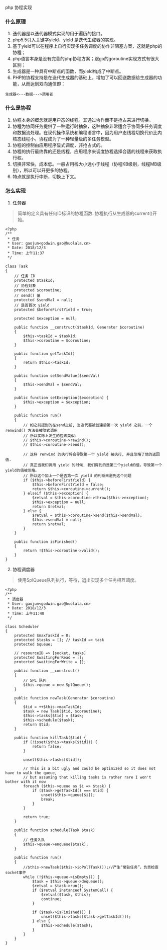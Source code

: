 php 协程实现

### 什么原理
1. 迭代器是以迭代器模式实现的用于遍历的接口。
2. php5.5引入关键字yield，yield 是迭代生成器的实现。
3. 基于yield可以在程序上自行实现多任务调度的协作非阻塞方案，这就是php的协程；
4. php语言本身是没有完善的php协程方案；跟go的goroutine实现方式有很大区别；
5. 生成器是一种具有中断点的函数，而yield构成了中断点。
6. PHP的协程支持是在迭代生成器的基础上，增加了可以回送数据给生成器的功能，从而达到双向通信即：
```
生成器<---数据--->调用者
```

### 什么是协程
1. 协程本身的概念就是用户态的线程。其通过协作而不是抢占来进行切换。
2. 协程为协同任务提供了一种运行时抽象，这种抽象非常适合于协同多任务调度和数据流处理。在现代操作系统和编程语言中，因为用户态线程切换代价比内核态线程小，协程成为了一种轻量级的多任务模型。
3. 协程的控制由应用程序显式调度，非抢占式的。
4. 协程的执行最终靠的还是线程，应用程序来调度协程选择合适的线程来获取执行权。
5. 切换非常快，成本低。一般占用栈大小远小于线程（协程KB级别，线程MB级别），所以可以开更多的协程。
6. 特点就是执行中断，切换上下文。


### 怎么实现
1. 任务器
> 简单的定义具有任何ID标识的协程函数. 协程执行从生成器的current()开始。

```
<?php
/**
 * 任务
 * User: gaojun<godwin.gao@huolala.cn>
 * Date: 2018/12/3
 * Time: 上午11:37
 */

class Task
{
    // 任务 ID
    protected $taskId;
    // 协程对象
    protected $coroutine;
    // send() 值
    protected $sendVal = null;
    // 是否首次 yield
    protected $beforeFirstYield = true;

    protected $exception = null;

    public function __construct($taskId, Generator $coroutine)
    {
        $this->taskId = $taskId;
        $this->coroutine = $coroutine;
    }

    public function getTaskId()
    {
        return $this->taskId;
    }

    public function setSendValue($sendVal)
    {
        $this->sendVal = $sendVal;
    }

    public function setException($exception) {
        $this->exception = $exception;
    }

    public function run()
    {
        // 如之前提到的在send之前, 当迭代器被创建后第一次 yield 之前，一个 renwind() 方法会被隐式调用
        // 所以实际上发生的应该类似:
        // $this->coroutine->rewind();
        // $this->coroutine->send();

        // 这样 renwind 的执行将会导致第一个 yield 被执行, 并且忽略了他的返回值.
        // 真正当我们调用 yield 的时候, 我们得到的是第二个yield的值，导致第一个yield的值被忽略。
        // 所以这个加上一个是否第一次 yield 的判断来避免这个问题
        if ($this->beforeFirstYield) {
            $this->beforeFirstYield = false;
            return $this->coroutine->current();
        } elseif ($this->exception) {
            $retval = $this->coroutine->throw($this->exception);
            $this->exception = null;
            return $retval;
        } else {
            $retval = $this->coroutine->send($this->sendVal);
            $this->sendVal = null;
            return $retval;
        }
    }

    public function isFinished()
    {
        return !$this->coroutine->valid();
    }
}
```

2. 协程调度器
> 使用SplQueue队列执行，等待，退出实现多个任务相互调度。


```
<?php
/**
 * 调度器
 * User: gaojun<godwin.gao@huolala.cn>
 * Date: 2018/12/3
 * Time: 上午11:40
 */

class Scheduler
{
    protected $maxTaskId = 0;
    protected $tasks = []; // taskId => task
    protected $queue;

    // resourceID => [socket, tasks]
    protected $waitingForRead = [];
    protected $waitingForWrite = [];

    public function __construct()
    {
        // SPL 队列
        $this->queue = new SplQueue();
    }

    public function newTask(Generator $coroutine)
    {
        $tid = ++$this->maxTaskId;
        $task = new Task($tid, $coroutine);
        $this->tasks[$tid] = $task;
        $this->schedule($task);
        return $tid;
    }

    public function killTask($tid) {
        if (!isset($this->tasks[$tid])) {
            return false;
        }

        unset($this->tasks[$tid]);

        // This is a bit ugly and could be optimized so it does not have to walk the queue,
        // but assuming that killing tasks is rather rare I won't bother with it now
        foreach ($this->queue as $i => $task) {
            if ($task->getTaskId() === $tid) {
                unset($this->queue[$i]);
                break;
            }
        }

        return true;
    }

    public function schedule(Task $task)
    {
        // 任务入队
        $this->queue->enqueue($task);
    }

    public function run()
    {
        //$this->newTask($this->ioPollTask());//产生“常驻任务”，负责检查socket事件
        while (!$this->queue->isEmpty()) {
            $task = $this->queue->dequeue();
            $retval = $task->run();
            if ($retval instanceof SystemCall) {
                $retval($task, $this);
                continue;
            }

            if ($task->isFinished()) {
                unset($this->tasks[$task->getTaskId()]);
            } else {
                $this->schedule($task);
            }
        }
    }
}
```
